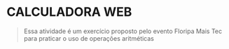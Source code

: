 <h1 color:orange text-align:center> CALCULADORA WEB </h1>

> Essa atividade é um exercício proposto pelo evento Floripa Mais Tec para praticar o uso de operações aritméticas
